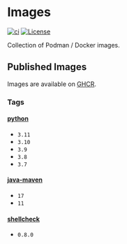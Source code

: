 # Images

[![ci](https://github.com/jhnc-oss/images/actions/workflows/ci.yml/badge.svg)](https://github.com/jhnc-oss/images/actions/workflows/ci.yml)
[![License](https://img.shields.io/badge/license-MIT-yellow.svg)](LICENSE)

Collection of Podman / Docker images.

## Published Images

Images are available on [GHCR](https://github.com/jhnc-oss/images/pkgs/container/images%2Fpython).

### Tags

#### [python](./python/Dockerfile)

- `3.11`
- `3.10`
- `3.9`
- `3.8`
- `3.7`

#### [java-maven](./java-maven/Dockerfile)

- `17`
- `11`

#### [shellcheck](./shellcheck/Dockerfile)

- `0.8.0`

